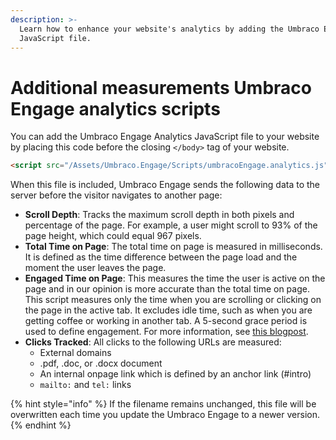 ```yaml
---
description: >-
  Learn how to enhance your website's analytics by adding the Umbraco Engage
  JavaScript file.
---
```


# Additional measurements Umbraco Engage analytics scripts

You can add the Umbraco Engage Analytics JavaScript file to your website by placing this code before the closing `</body>` tag of your website.

```html
<script src="/Assets/Umbraco.Engage/Scripts/umbracoEngage.analytics.js"></script>
```

When this file is included, Umbraco Engage sends the following data to the server before the visitor navigates to another page:

* **Scroll Depth**: Tracks the maximum scroll depth in both pixels and percentage of the page. For example, a user might scroll to 93% of the page height, which could equal 967 pixels.
* **Total Time on Page**: The total time on page is measured in milliseconds. It is defined as the time difference between the page load and the moment the user leaves the page.
* **Engaged Time on Page**: This measures the time the user is active on the page and in our opinion is more accurate than the total time on page. This script measures only the time when you are scrolling or clicking on the page in the active tab. It excludes idle time, such as when you are getting coffee or working in another tab. A 5-second grace period is used to define engagement. For more information, see [this blogpost](https://www.simoahava.com/analytics/track-content-engagement-via-gtm/).
* **Clicks Tracked**: All clicks to the following URLs are measured:
  * External domains
  * .pdf, .doc, or .docx document
  * An internal onpage link which is defined by an anchor link (#intro)
  * `mailto:` and `tel:` links

{% hint style="info" %}
If the filename remains unchanged, this file will be overwritten each time you update the Umbraco Engage to a newer version.
{% endhint %}

